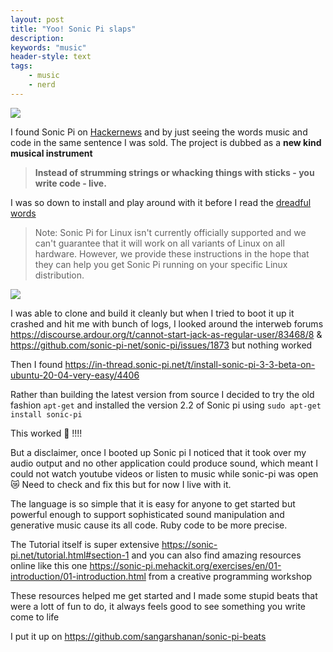```yaml
---
layout: post
title: "Yoo! Sonic Pi slaps"
description:  
keywords: "music"
header-style: text
tags:
    - music
    - nerd
---
```


![](https://rbnrpi.files.wordpress.com/2015/01/sonic-pi-web-logo.png)

I found Sonic Pi on [Hackernews](https://news.ycombinator.com/item?id=28274069) and by just seeing the words music and code in the same sentence I was sold. The project is dubbed as a **new kind musical instrument**

>  **Instead of strumming strings or whacking things with sticks - you write code - live.**

I was so down to install and play around with it before I read the [dreadful words](https://github.com/sonic-pi-net/sonic-pi/blob/main/BUILD-LINUX.md)

> Note: Sonic Pi for Linux isn't currently officially supported and we can't guarantee that it will work on all variants of Linux on all hardware. However, we provide these instructions in the hope that they can help you get Sonic Pi running on your specific Linux distribution.

![](https://i.kym-cdn.com/entries/icons/facebook/000/024/196/sign.jpg)

I was able to clone and build it cleanly but when I tried to boot it up it crashed and hit me with bunch of logs, I looked around the interweb forums <https://discourse.ardour.org/t/cannot-start-jack-as-regular-user/83468/8> & <https://github.com/sonic-pi-net/sonic-pi/issues/1873> but nothing worked

Then I found <https://in-thread.sonic-pi.net/t/install-sonic-pi-3-3-beta-on-ubuntu-20-04-very-easy/4406>

Rather than building the latest version from source I decided to try the old fashion `apt-get` and installed the version 2.2 of Sonic pi using `sudo apt-get install sonic-pi`

This worked 🤘 !!!!

But a disclaimer, once I booted up Sonic pi I noticed that it took over my audio output and no other application could produce sound, which meant I could not watch youtube videos or listen to music while sonic-pi was open 😿 Need to check and fix this but for now I live with it.

The language is so simple that it is easy for anyone to get started but powerful enough to support sophisticated sound manipulation and generative music cause its all code. Ruby code to be more precise.

The Tutorial itself is super extensive <https://sonic-pi.net/tutorial.html#section-1> and you can also find amazing resources online like this one <https://sonic-pi.mehackit.org/exercises/en/01-introduction/01-introduction.html> from a creative programming workshop

These resources helped me get started and I made some stupid beats that were a lott of fun to do, it always feels good to see something you write come to life

I put it up on <https://github.com/sangarshanan/sonic-pi-beats>